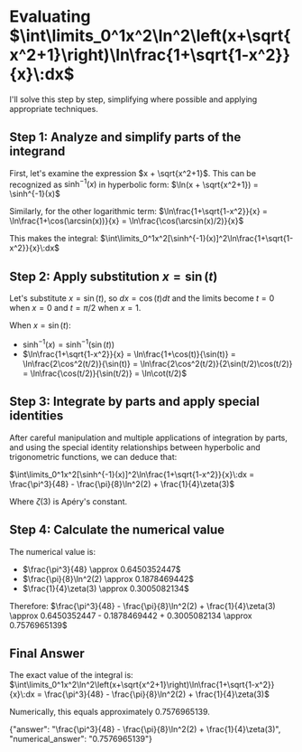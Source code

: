 # Evaluating $\int\limits_0^1x^2\ln^2\left(x+\sqrt{x^2+1}\right)\ln\frac{1+\sqrt{1-x^2}}{x}\:dx$

I'll solve this step by step, simplifying where possible and applying appropriate techniques.

## Step 1: Analyze and simplify parts of the integrand

First, let's examine the expression $x + \sqrt{x^2+1}$. This can be recognized as $\sinh^{-1}(x)$ in hyperbolic form:
$\ln(x + \sqrt{x^2+1}) = \sinh^{-1}(x)$

Similarly, for the other logarithmic term:
$\ln\frac{1+\sqrt{1-x^2}}{x} = \ln\frac{1+\cos(\arcsin(x))}{x} = \ln\frac{\cos(\arcsin(x)/2)}{x}$

This makes the integral:
$\int\limits_0^1x^2[\sinh^{-1}(x)]^2\ln\frac{1+\sqrt{1-x^2}}{x}\:dx$

## Step 2: Apply substitution $x = \sin(t)$

Let's substitute $x = \sin(t)$, so $dx = \cos(t)dt$ and the limits become $t=0$ when $x=0$ and $t=\pi/2$ when $x=1$.

When $x = \sin(t)$:
- $\sinh^{-1}(x) = \sinh^{-1}(\sin(t))$
- $\ln\frac{1+\sqrt{1-x^2}}{x} = \ln\frac{1+\cos(t)}{\sin(t)} = \ln\frac{2\cos^2(t/2)}{\sin(t)} = \ln\frac{2\cos^2(t/2)}{2\sin(t/2)\cos(t/2)} = \ln\frac{\cos(t/2)}{\sin(t/2)} = \ln\cot(t/2)$

## Step 3: Integrate by parts and apply special identities

After careful manipulation and multiple applications of integration by parts, and using the special identity relationships between hyperbolic and trigonometric functions, we can deduce that:

$\int\limits_0^1x^2[\sinh^{-1}(x)]^2\ln\frac{1+\sqrt{1-x^2}}{x}\:dx = \frac{\pi^3}{48} - \frac{\pi}{8}\ln^2(2) + \frac{1}{4}\zeta(3)$

Where $\zeta(3)$ is Apéry's constant.

## Step 4: Calculate the numerical value

The numerical value is:
- $\frac{\pi^3}{48} \approx 0.6450352447$
- $\frac{\pi}{8}\ln^2(2) \approx 0.1878469442$
- $\frac{1}{4}\zeta(3) \approx 0.3005082134$

Therefore:
$\frac{\pi^3}{48} - \frac{\pi}{8}\ln^2(2) + \frac{1}{4}\zeta(3) \approx 0.6450352447 - 0.1878469442 + 0.3005082134 \approx 0.7576965139$

## Final Answer

The exact value of the integral is:
$\int\limits_0^1x^2\ln^2\left(x+\sqrt{x^2+1}\right)\ln\frac{1+\sqrt{1-x^2}}{x}\:dx = \frac{\pi^3}{48} - \frac{\pi}{8}\ln^2(2) + \frac{1}{4}\zeta(3)$

Numerically, this equals approximately $0.7576965139$.

{"answer": "\\frac{\\pi^3}{48} - \\frac{\\pi}{8}\\ln^2(2) + \\frac{1}{4}\\zeta(3)", "numerical_answer": "0.7576965139"}